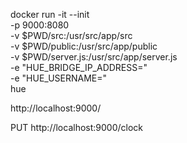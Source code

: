 
docker run -it --init \
  -p 9000:8080 \
  -v $PWD/src:/usr/src/app/src \
  -v $PWD/public:/usr/src/app/public \
  -v $PWD/server.js:/usr/src/app/server.js \
  -e "HUE_BRIDGE_IP_ADDRESS=<ipaddress>" \
  -e "HUE_USERNAME=<username>" \
  hue

http://localhost:9000/

PUT http://localhost:9000/clock

